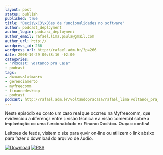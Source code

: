 ```yaml
--- 
layout: post
status: publish
published: true
title: "Decis\xC3\xB5es de funcionalidades no software"
author: podcast_deployment
author_login: podcast_deployment
author_email: rafael.lima.paula@gmail.com
author_url: http://
wordpress_id: 266
wordpress_url: http://rafael.adm.br/?p=266
date: 2008-10-29 00:38:16 -02:00
categories: 
- "Podcast: Voltando pra Casa"
- podcast
tags: 
- desenvolvimento
- gerenciamento
- myfreecomm
- financedesktop
- podcast
podcast: http://rafael.adm.br/voltandopracasa/rafael_lima-voltando_pra_casa-0030.mp3
---
```

Neste episódio eu conto um caso real que ocorreu na Myfreecomm, que evidenciou a diferença entre a visão técnica e a visão comercial sobre a implantação de uma funcionalidade no FinanceDesktop. Ouça e confira!

Leitores de feeds, visitem o site para ouvir on-line ou utilizem o link abaixo para fazer o download do arquivo de Áudio.

<a class="noborder" href="http://rafael.adm.br/voltandopracasa/rafael_lima-voltando_pra_casa-0030.mp3" title="Download"><img src="http://rafael.adm.br/wp-content/themes/rafael_lima-rockinblue/images/download_green.gif" border="0" alt="Download" /></a> <a class="noborder" href="http://feeds.feedburner.com/rafael_lima_podcast" title="RSS"><img src="http://rafael.adm.br/wp-content/themes/rafael_lima-rockinblue/images/icn-feed-16x16.png" border="0" alt="RSS" /></a>

